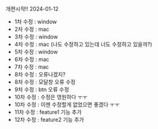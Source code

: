 개편시작!! 2024-01-12

-   1차 수정 : window
-   2차 수정 : mac
-   3차 수정 : window
-   4차 수정 : mac (나도 수정하고 있는데 너도 수정하고 있을까?)
-   5차 수정 : window
-   6차 수정 : mac
-   7차 수정 : mac
-   8차 수정 : 오류나겠지?
-   8차 수정 : 모달창 오류 수정
-   9차 수정 : btn 오류 수정
-   10차 수정 : 수정은 영원하다 ㅜㅜ
-   10차 수정 : 이젠 수정할게 없었으면 좋겠다 ㅜㅜ
-   11차 수정 : feature1 기능 추가
-   12차 수정 : feature2 기능 추가
